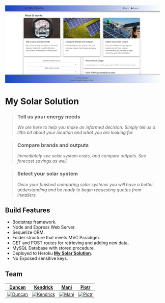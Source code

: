 <a href="/public/images/mySolarSolution.jpg"><img src="/public/images/mySolarSolution.jpg" title="MySolarSolution" alt="MySolarSolution"></a>

# My Solar Solution

> ### Tell us your energy needs
>
> _We are here to help you make an informed decision. Simply tell us a little bit about your location and what you are looking for._

> ### Compare brands and outputs
>
> _Immediately see solar system costs, and compare outputs. See forecast savings as well._

> ### Select your solar system
>
> _Once your finished comparing solar systems you will have a better understanding and be ready to begin requesting quotes from installers._

## Build Features

- Bootstrap framework.
- Node and Express Web Server.
- Sequelize ORM.
- Folder structure that meets MVC Paradigm.
- GET and POST routes for retrieving and adding new data.
- MySQL Database with stored procedure.
- Deployed to Heroku <a href="https://lit-thicket-63722.herokuapp.com/" target="_blank">**My Solar Solution**</a>.
- No Exposed sensitive keys.

## Team

|                    <a href="https://github.com/mrduncle1" target="_blank">**Duncan**</a>                     |                    <a href="https://github.com/RepubIique" target="_blank">**Kendrick**</a>                     |                    <a href="https://github.com/MG1982" target="_blank">**Mani**</a>                     |                    <a href="https://github.com/melonek" target="_blank">**Piotr**</a>                    |
| :----------------------------------------------------------------------------------------------------------: | :-------------------------------------------------------------------------------------------------------------: | :-----------------------------------------------------------------------------------------------------: | :------------------------------------------------------------------------------------------------------: |
| [![Duncan](https://avatars2.githubusercontent.com/u/36780320?s=460&v=4&s=200)](https://github.com/mrduncle1) | [![Kendrick](https://avatars1.githubusercontent.com/u/54446138?s=460&v=4&s=200)](https://github.com/RepubIique) | [![Mani](https://avatars2.githubusercontent.com/u/53865749?s=460&v=4&s=200)](https://github.com/MG1982) | [![Piotr](https://avatars0.githubusercontent.com/u/54938620?s=460&v=4s=200)](https://github.com/melonek) |
